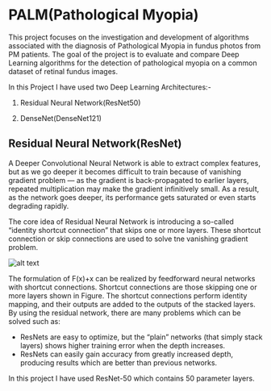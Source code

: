 # PALM(Pathological Myopia)
This project focuses on the investigation and development of algorithms associated with the diagnosis of Pathological Myopia in fundus photos from PM patients. The goal of the project is to evaluate and compare Deep Learning algorithms for the detection of pathological myopia on a common dataset of retinal fundus images. 

In this Project I have used two Deep Learning Architectures:-

1. Residual Neural Network(ResNet50)

2. DenseNet(DenseNet121)

## Residual Neural Network(ResNet)

A Deeper Convolutional Neural Network is able to extract complex features, but as we go deeper it becomes difficult to train because of  vanishing gradient problem — as the gradient is back-propagated to earlier layers, repeated multiplication may make the gradient infinitively small. As a result, as the network goes deeper, its performance gets saturated or even starts degrading rapidly.

The core idea of Residual Neural Network is introducing a so-called “identity shortcut connection” that skips one or more layers. These shortcut connection or skip connections are used to solve tne vanishing gradient problem.

![alt text](https://miro.medium.com/max/510/1*ByrVJspW-TefwlH7OLxNkg.png)

The formulation of F(x)+x can be realized by feedforward neural networks with shortcut connections. Shortcut connections are those skipping one or more layers shown in Figure. The shortcut connections perform identity mapping, and their outputs are added to the outputs of the stacked layers. By using the residual network, there are many problems which can be solved such as:

* ResNets are easy to optimize, but the “plain” networks (that simply stack layers) shows higher training error when the depth increases.
* ResNets can easily gain accuracy from greatly increased depth, producing results which are better than previous networks.

In this project I have used ResNet-50 which contains 50 parameter layers.




